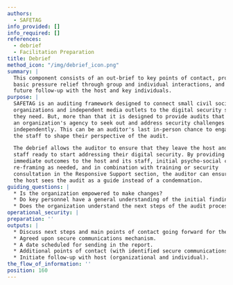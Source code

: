 ```yaml
---
authors:
  - SAFETAG
info_provided: []
info_required: []
references:
  - debrief
  - Facilitation Preparation
title: Debrief
method_icon: "/img/debrief_icon.png"
summary: |
  This component consists of an out-brief to key points of contact, providing
  basic pressure relief through group and individual interactions, and planning
  future follow-up with the host and key individuals.
purpose: |
  SAFETAG is an auditing framework designed to connect small civil society
  organizations and independent media outlets to the digital security services
  they need. But, more than that it is designed to provide audits that increase
  an organization's agency to seek out and address security challenges
  independently. This can be an auditor's last in-person chance to engage with
  the staff to shape their perspective of the audit.

  The debrief allows the auditor to ensure that they leave the host and its
  staff ready to start addressing their digital security. By providing some
  immediate outcomes to the host and its staff, initial psycho-social care and
  re-framing as needed, and in combination with training or security
  consultation in the Responsive Support section, the auditor can ensure that
  the host sees the audit as a guide instead of a condemnation.
guiding_questions: |
  * Is the organization empowered to make changes?
  * Do key personnel have a general understanding of the initial findings?
  * Does the organization understand the next steps of the audit process?
operational_security: |
preparation: ''
outputs: |
  * Discuss next steps and main points of contact going forward for the host.
  * Agreed upon secure communications mechanism.
  * A date scheduled for sending in the report.
  * Additional points of contact (with identified secure communications channels) if needed.
  * Initiate follow-up with host (organizational and individual).
the_flow_of_information: ''
position: 160
---
```

